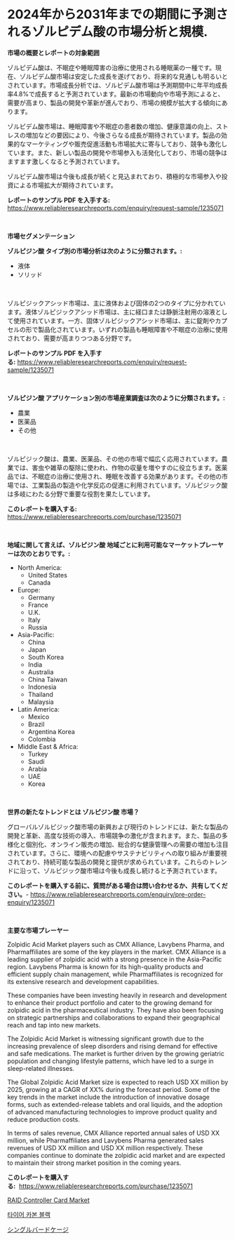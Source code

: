 <p><h1>2024年から2031年までの期間に予測されるゾルピデム酸の市場分析と規模.</h1></p><p><strong>市場の概要とレポートの対象範囲</strong></p>
<p><p>ゾルピデム酸は、不眠症や睡眠障害の治療に使用される睡眠薬の一種です。現在、ゾルピデム酸市場は安定した成長を遂げており、将来的な見通しも明るいとされています。市場成長分析では、ゾルピデム酸市場は予測期間中に年平均成長率4.8%で成長すると予測されています。最新の市場動向や市場予測によると、需要が高まり、製品の開発や革新が進んでおり、市場の規模が拡大する傾向にあります。</p><p>ゾルピデム酸市場は、睡眠障害や不眠症の患者数の増加、健康意識の向上、ストレスの増加などの要因により、今後さらなる成長が期待されています。製品の効果的なマーケティングや販売促進活動も市場拡大に寄与しており、競争も激化しています。また、新しい製品の開発や市場参入も活発化しており、市場の競争はますます激しくなると予測されています。</p><p>ゾルピデム酸市場は今後も成長が続くと見込まれており、積極的な市場参入や投資による市場拡大が期待されています。</p></p>
<p><strong>レポートのサンプル PDF を入手する:</strong> <a href="https://www.reliableresearchreports.com/enquiry/request-sample/1235071">https://www.reliableresearchreports.com/enquiry/request-sample/1235071</a></p>
<p>&nbsp;</p>
<p><strong>市場セグメンテーション</strong></p>
<p><strong>ゾルピジン酸 タイプ別の市場分析は次のように分類されます。:</strong></p>
<p><ul><li>液体</li><li>ソリッド</li></ul></p>
<p>&nbsp;</p>
<p><p>ゾルピジックアシッド市場は、主に液体および固体の2つのタイプに分かれています。液体ゾルピジックアシッド市場は、主に経口または静脈注射用の溶液として使用されています。一方、固体ゾルピジックアシッド市場は、主に錠剤やカプセルの形で製品化されています。いずれの製品も睡眠障害や不眠症の治療に使用されており、需要が高まりつつある分野です。</p></p>
<p><strong>レポートのサンプル PDF を入手する:</strong>&nbsp;<a href="https://www.reliableresearchreports.com/enquiry/request-sample/1235071">https://www.reliableresearchreports.com/enquiry/request-sample/1235071</a></p>
<p>&nbsp;</p>
<p><strong> ゾルピジン酸 アプリケーション別の市場産業調査は次のように分類されます。:</strong></p>
<p><ul><li>農業</li><li>医薬品</li><li>その他</li></ul></p>
<p>&nbsp;</p>
<p><p>ゾルピジック酸は、農業、医薬品、その他の市場で幅広く応用されています。農業では、害虫や雑草の駆除に使われ、作物の収量を増やすのに役立ちます。医薬品では、不眠症の治療に使用され、睡眠を改善する効果があります。その他の市場では、工業製品の製造や化学反応の促進に利用されています。ゾルピジック酸は多岐にわたる分野で重要な役割を果たしています。</p></p>
<p><strong>このレポートを購入する:</strong>&nbsp; <a href="https://www.reliableresearchreports.com/purchase/1235071">https://www.reliableresearchreports.com/purchase/1235071</a></p>
<p>&nbsp;</p>
<p><strong>地域に関して言えば、ゾルピジン酸 地域ごとに利用可能なマーケットプレーヤーは次のとおりです。:</strong></p>
<p><ul>
    <li>
        North America:
        <ul>
            <li>United States</li>
            <li>Canada</li>
        </ul>
    </li>
    <li>
        Europe:
        <ul>
            <li>Germany</li>
            <li>France</li>
            <li>U.K.</li>
            <li>Italy</li>
            <li>Russia</li>
        </ul>
    </li>
    <li>
        Asia-Pacific:
        <ul>
            <li>China</li>
            <li>Japan</li>
            <li>South Korea</li>
            <li>India</li>
            <li>Australia</li>
            <li>China Taiwan</li>
            <li>Indonesia</li>
            <li>Thailand</li>
            <li>Malaysia</li>
        </ul>
    </li>
    <li>
        Latin America:
        <ul>
            <li>Mexico</li>
            <li>Brazil</li>
            <li>Argentina Korea</li>
            <li>Colombia</li>
        </ul>
    </li>
    <li>
        Middle East & Africa:
        <ul>
            <li>Turkey</li>
            <li>Saudi</li>
            <li>Arabia</li>
            <li>UAE</li>
            <li>Korea</li>
        </ul>
    </li>
    </ul></p>
<p>&nbsp;</p>
<p><strong>世界の新たなトレンドとは ゾルピジン酸 市場？</strong></p>
<p><p>グローバルゾルピジック酸市場の新興および現行のトレンドには、新たな製品の開発と革新、高度な技術の導入、市場競争の激化が含まれます。また、製品の多様化と個別化、オンライン販売の増加、総合的な健康管理への需要の増加も注目されています。さらに、環境への配慮やサステナビリティへの取り組みが重要視されており、持続可能な製品の開発と提供が求められています。これらのトレンドに沿って、ゾルピジック酸市場は今後も成長し続けると予測されています。</p></p>
<p><strong>このレポートを購入する前に、質問がある場合は問い合わせるか、共有してください。</strong>- <a href="https://www.reliableresearchreports.com/enquiry/pre-order-enquiry/1235071">https://www.reliableresearchreports.com/enquiry/pre-order-enquiry/1235071</a></p>
<p>&nbsp;</p>
<p><strong>主要な市場プレーヤー</strong></p>
<p><p>Zolpidic Acid Market players such as CMX Alliance, Lavybens Pharma, and Pharmaffiliates are some of the key players in the market. CMX Alliance is a leading supplier of zolpidic acid with a strong presence in the Asia-Pacific region. Lavybens Pharma is known for its high-quality products and efficient supply chain management, while Pharmaffiliates is recognized for its extensive research and development capabilities.</p><p>These companies have been investing heavily in research and development to enhance their product portfolio and cater to the growing demand for zolpidic acid in the pharmaceutical industry. They have also been focusing on strategic partnerships and collaborations to expand their geographical reach and tap into new markets.</p><p>The Zolpidic Acid Market is witnessing significant growth due to the increasing prevalence of sleep disorders and rising demand for effective and safe medications. The market is further driven by the growing geriatric population and changing lifestyle patterns, which have led to a surge in sleep-related illnesses.</p><p>The Global Zolpidic Acid Market size is expected to reach USD XX million by 2025, growing at a CAGR of XX% during the forecast period. Some of the key trends in the market include the introduction of innovative dosage forms, such as extended-release tablets and oral liquids, and the adoption of advanced manufacturing technologies to improve product quality and reduce production costs.</p><p>In terms of sales revenue, CMX Alliance reported annual sales of USD XX million, while Pharmaffiliates and Lavybens Pharma generated sales revenues of USD XX million and USD XX million respectively. These companies continue to dominate the zolpidic acid market and are expected to maintain their strong market position in the coming years.</p></p>
<p><strong>このレポートを購入する:</strong>&nbsp;&nbsp;<a href="https://www.reliableresearchreports.com/purchase/1235071">https://www.reliableresearchreports.com/purchase/1235071</a></p>
<p><p><a href="https://github.com/Sarissaschmalingtr6fz2739/Market-Research-Report-List-1/blob/main/raid-controller-card-market.md">RAID Controller Card Market</a></p><p><a href="https://github.com/WilburKihn5676/Market-Research-Report-List-1/blob/main/442146011101.md">타이어 카본 블랙</a></p><p><a href="https://github.com/EthanMorar2011/Market-Research-Report-List-1/blob/main/714442011911.md">シングルバードケージ</a></p></p>